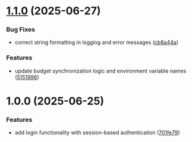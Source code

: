 # [1.1.0](https://github.com/rjlee/actual-landg-pension/compare/v1.0.0...v1.1.0) (2025-06-27)


### Bug Fixes

* correct string formatting in logging and error messages ([cb8a44a](https://github.com/rjlee/actual-landg-pension/commit/cb8a44a5cf8ae070c4400d98278dc120e22c82e4))


### Features

* update budget synchronization logic and environment variable names ([5151996](https://github.com/rjlee/actual-landg-pension/commit/5151996dc5218819a99eb6a5c80a09b09d3a2e1b))

# 1.0.0 (2025-06-25)


### Features

* add login functionality with session-based authentication ([701fe79](https://github.com/rjlee/actual-landg-pension/commit/701fe79b9f25400a9df1d84951e4c5cfba0ef0c1))
